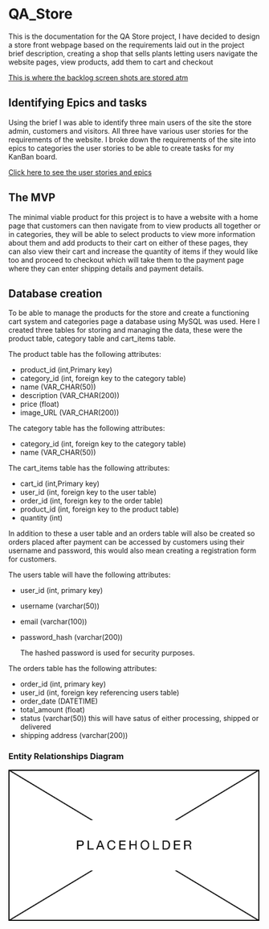 # QA_Store

This is the documentation for the QA Store project, I have decided to design a store front webpage based on the requirements laid out in the project brief description, creating a shop that sells plants letting users navigate the website pages, view products, add them to cart and checkout

<a href = "/documentation/screenshots"> This is where the backlog screen shots are stored atm </a>

## Identifying Epics and tasks

Using the brief I was able to identify three main users of the site the store admin, customers and visitors. All three have various user stories for the requirements of the website. I broke down the requirements of the site into epics to categories the user stories to be able to create tasks for my KanBan board.

<a href = "/documentation/user_stories.md"> Click here to see the user stories and epics </a>

## The MVP

The minimal viable product for this project is to have a website with a home page that customers can then navigate from to view products all together or in categories, they will be able to select products to view more information about them and add products to their cart on either of these pages, they can also view their cart and increase the quantity of items if they would like too and proceed to checkout which will take them to the payment page where they can enter shipping details and payment details.

## Database creation

To be able to manage the products for the store and create a functioning cart system and categories page a database using MySQL was used. Here I created three tables for storing and managing the data, these were the product table, category table and cart_items table.

The product table has the following attributes:
- product_id (int,Primary key)
- category_id (int, foreign key to the category table)
- name (VAR_CHAR(50))
- description (VAR_CHAR(200))
- price (float)
- image_URL (VAR_CHAR(200))

The category table has the following attributes:
- category_id (int, foreign key to the category table)
- name (VAR_CHAR(50))

The cart_items table has the following attributes:
- cart_id (int,Primary key)
- user_id (int, foreign key to the user table)
- order_id (int, foreign key to the order table)
- product_id (int, foreign key to the product table)
- quantity (int)

In addition to these a user table and an orders table will also be created so orders placed after payment can be accessed by customers using their username and password, this would also mean creating a registration form for customers.

The users table will have the following attributes:

- user_id (int, primary key)
- username (varchar(50))
- email (varchar(100))
- password_hash (varchar(200))

    The hashed password is used for security purposes.

The orders table has the following attributes:

- order_id (int, primary key)
- user_id (int, foreign key referencing users table)
- order_date (DATETIME)
- total_amount (float)
- status (varchar(50)) this will have satus of either processing, shipped or delivered
- shipping address (varchar(200))

### Entity Relationships Diagram
<img src = "https://github.com/c-wright-98/QA_Store/blob/main/images/placeholder.png" alt = "Entity Relationship Diagram for the tore database" width = "500" hight = "500">